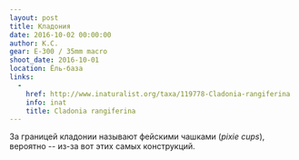```yaml
---
layout: post
title: Кладония
date: 2016-10-02 00:00:00
author: К.С.
gear: E-300 / 35mm macro
shoot_date: 2016-10-01
location: Ёль-база
links:
  -
    href: http://www.inaturalist.org/taxa/119778-Cladonia-rangiferina
    info: inat
    title: Cladonia rangiferina
---
```


За границей кладонии называют фейскими чашками (_pixie cups_), вероятно -- из-за вот этих самых конструкций.
